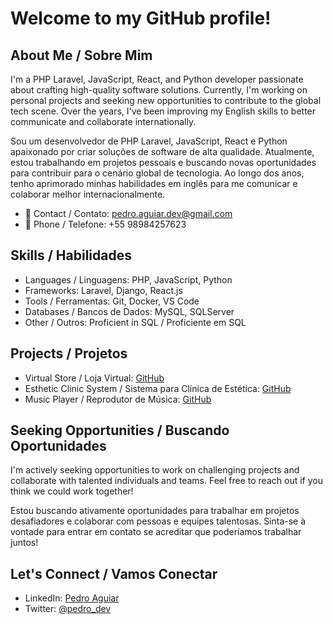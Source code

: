 # Welcome to my GitHub profile!

## About Me / Sobre Mim
I'm a PHP Laravel, JavaScript, React, and Python developer passionate about crafting high-quality software solutions. Currently, I'm working on personal projects and seeking new opportunities to contribute to the global tech scene. Over the years, I've been improving my English skills to better communicate and collaborate internationally.

Sou um desenvolvedor de PHP Laravel, JavaScript, React e Python apaixonado por criar soluções de software de alta qualidade. Atualmente, estou trabalhando em projetos pessoais e buscando novas oportunidades para contribuir para o cenário global de tecnologia. Ao longo dos anos, tenho aprimorado minhas habilidades em inglês para me comunicar e colaborar melhor internacionalmente.

- 📧 Contact / Contato: pedro.aguiar.dev@gmail.com
- 📱 Phone / Telefone: +55 98984257623

## Skills / Habilidades
- Languages / Linguagens: PHP, JavaScript, Python
- Frameworks: Laravel, Django, React.js
- Tools / Ferramentas: Git, Docker, VS Code
- Databases / Bancos de Dados: MySQL, SQLServer
- Other / Outros: Proficient in SQL / Proficiente em SQL

## Projects / Projetos
- Virtual Store / Loja Virtual: [GitHub](https://github.com/pedro162/loja_virtual)
- Esthetic Clinic System / Sistema para Clínica de Estética: [GitHub](https://github.com/pedro162/clinica_estetica)
- Music Player / Reprodutor de Música: [GitHub](https://github.com/pedro162/musicplayer)

## Seeking Opportunities / Buscando Oportunidades
I'm actively seeking opportunities to work on challenging projects and collaborate with talented individuals and teams. Feel free to reach out if you think we could work together!

Estou buscando ativamente oportunidades para trabalhar em projetos desafiadores e colaborar com pessoas e equipes talentosas. Sinta-se à vontade para entrar em contato se acreditar que poderíamos trabalhar juntos!

## Let's Connect / Vamos Conectar
- LinkedIn: [Pedro Aguiar](https://www.linkedin.com/in/pedro-aguiar)
- Twitter: [@pedro_dev](https://twitter.com/pedro_dev)

